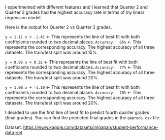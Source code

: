 I experimented with different features and I learned that Quarter 2 and Quarter 3 grades had the highest accuracy rate in terms of my linear regression model.

Here is the output for Quarter 2 vs Quarter 3 grades.

`y = 1.11 x + -1.41` <- This represents the line of best fit with both coefficients rounded to two decimal places.
`Accuracy:  85%` <- This represents the corresponding accuracy. The highest accuracy of all three datasets. The train/test split was around 15%.

`y = 0.95 x + 0.32` <- This represents the line of best fit with both coefficients rounded to two decimal places.
`Accuracy:  77%` <- This represents the corresponding accuracy. The highest accuracy of all three datasets. The train/test split was around 20%.

`y = 1.06 x + -1.10` <- This represents the line of best fit with both coefficients rounded to two decimal places.
`Accuracy:  70%` <- This represents the corresponding accuracy. The highest accuracy of all three datasets. The train/test split was around 20%.

I decided to use the first line of best fit to predict fourth quarter grades (final grades). You can find the predicted final grades in the `q4preds.csv` file.

Dataset: https://www.kaggle.com/datasets/impapan/student-performance-data-set
